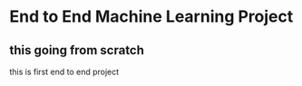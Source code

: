 # End to End Machine Learning Project
## this going from scratch 
this is first end to end project

